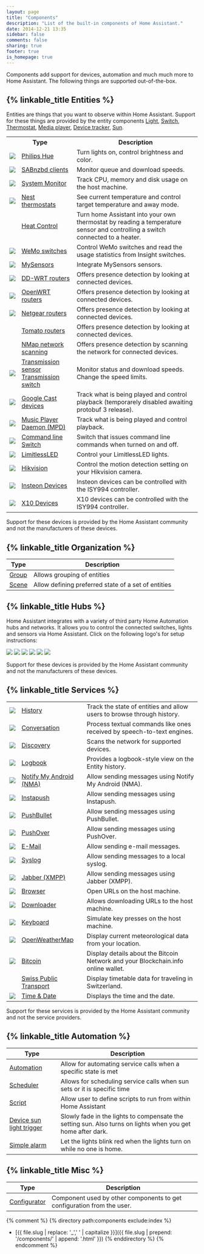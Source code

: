 ```yaml
---
layout: page
title: "Components"
description: "List of the built-in components of Home Assistant."
date: 2014-12-21 13:35
sidebar: false
comments: false
sharing: true
footer: true
is_homepage: true
---
```


Components add support for devices, automation and much much more to Home Assistant. The following things are supported out-of-the-box.

## {% linkable_title Entities %}

Entities are things that you want to observe within Home Assistant. Support for these things are provided by the entity components [Light](/components/light.html), [Switch](/components/switch.html), [Thermostat](/components/thermostat.html), [Media player](/components/media_player.html), [Device tracker](/components/device_tracker.html), [Sun](/components/sun.html).

<table>
<tr>
<th colspan='2'>Type</th>
<th>Description</th>
</tr>

<tr>
  <td><a href='/components/light.hue.html'><img src='/images/supported_brands/philips_hue.png' class='brand overview' /></a></td>
  <td><a href='/components/light.hue.html'>Philips Hue</a></td>
  <td>Turn lights on, control brightness and color.</td>
</tr>

<tr>
  <td><a href='/components/sensor.sabnzbd.html'><img src='/images/supported_brands/sabnzbd.png' class='brand overview' /></a></td>
  <td><a href='/components/sensor.sabnzbd.html'>SABnzbd clients</a></td>
  <td>Monitor queue and download speeds.</td>
</tr>

<tr>
  <td><a href='/components/sensor.systemmonitor.html'><img src='/images/supported_brands/utilities-system-monitor.png' class='brand overview' /></a></td>
  <td><a href='/components/sensor.systemmonitor.html'>System Monitor</a></td>
  <td>Track CPU, memory and disk usage on the host machine.</td>
</tr>

<tr>
  <td><a href='/components/thermostat.nest.html'><img src='/images/supported_brands/nest_thermostat.png' class='brand overview' /></a></td>
  <td><a href='/components/thermostat.nest.html'>Nest thermostats</a></td>
  <td>See current temperature and control target temperature and away mode.</td>
</tr>

<tr>
  <td></td>
  <td><a href='/components/thermostat.heat_control.html'>Heat Control</a></td>
  <td>Turn home Assistant into your own thermostat by reading a temperature sensor and controlling a switch connected to a heater.</td>
</tr>

<tr>
  <td><a href='/components/switch.wemo.html'><img src='/images/supported_brands/belkin_wemo.png' class='brand overview' /></a></td>
  <td><a href='/components/switch.wemo.html'>WeMo switches</a></td>
  <td>Control WeMo switches and read the usage statistics from Insight switches.</td>
</tr>

<tr>
  <td><a href='/components/sensor.mysensors.html'><img src='/images/supported_brands/mysensors.png' class='brand overview' /></a></td>
  <td><a href='/components/sensor.mysensors.html'>MySensors</a></td>
  <td>Integrate MySensors sensors.</td>
</tr>

<tr>
  <td><a href='/components/device_tracker.ddwrt.html'><img src='/images/supported_brands/ddwrt.png' class='brand overview' /></a></td>
  <td><a href='/components/device_tracker.ddwrt.html'>DD-WRT routers</a></td>
  <td>Offers presence detection by looking at connected devices.</td>
</tr>

<tr>
  <td><a href='/components/device_tracker.luci.html'><img src='/images/supported_brands/openwrt.png' class='brand overview' /></a></td>
  <td><a href='/components/device_tracker.luci.html'>OpenWRT routers</a></td>
  <td>Offers presence detection by looking at connected devices.</td>
</tr>

<tr>
  <td><a href='/components/device_tracker.netgear.html'><img src='/images/supported_brands/netgear.png' class='brand overview' /></a></td>
  <td><a href='/components/device_tracker.netgear.html'>Netgear routers</a></td>
  <td>Offers presence detection by looking at connected devices.</td>
</tr>

<tr>
  <td></td>
  <td><a href='/components/device_tracker.tomato.html'>Tomato routers</a></td>
  <td>Offers presence detection by looking at connected devices.</td>
</tr>

<tr>
  <td></td>
  <td><a href='/components/device_tracker.nmap_scanner.html'>NMap network scanning</a></td>
  <td>Offers presence detection by scanning the network for connected devices.</td>
</tr>

<tr>
  <td><a href='/components/sensor.transmission.html'><img src='/images/supported_brands/transmission.png' class='brand overview' /></a></td>
  <td>
    <a href='/components/sensor.transmission.html'>Transmission sensor</a></br>
    <a href='/components/switch.transmission.html'>Transmission switch</a>
  </td>
  <td>Monitor status and download speeds. Change the speed limits.</td>
</tr>

<tr>
  <td><a href='/components/media_player.cast.html'><img src='/images/supported_brands/google_cast.png' class='brand overview' /></a></td>
  <td><a href='/components/media_player.cast.html'>Google Cast devices</a></td>
  <td>Track what is being played and control playback (temporarely disabled awaiting protobuf 3 release).</td>
</tr>

<tr>
  <td><a href='/components/media_player.mpd.html'><img src='/images/supported_brands/mpd.png' class='brand overview' /></a></td>
  <td><a href='/components/media_player.mpd.html'>Music Player Daemon (MPD)</a></td>
  <td>Track what is being played and control playback.</td>
</tr>

<tr>
  <td><a href='/components/switch.command_switch.html'><img src='/images/supported_brands/commandline.png' class='brand overview' /></a></td>
  <td><a href='/components/switch.command_switch.html'>Command line Switch</a></td>
  <td>Switch that issues command line commands when turned on and off.</td>
</tr>

<tr>
  <td><a href='/components/light.limitlessled.html'><img src='/images/supported_brands/dialog-information.png' class='brand overview' /></a></td>
  <td><a href='/components/light.limitlessled.html'>LimitlessLED</a></td>
  <td>Control your LimitlessLED lights.</td>
</tr>

<tr>
  <td><a href='/components/switch.hikvision.html'><img src='/images/supported_brands/hikvision.png' class='brand overview' /></a></td>
  <td><a href='/components/switch.hikvision.html'>Hikvision</a></td>
  <td>Control the motion detection setting on your Hikvision camera.</td>
</tr>

<tr>
  <td><a href='/components/isy994.html'><img src='/images/supported_brands/insteon.png' class='brand overview' /></a></td>
  <td><a href='/components/isy994.html'>Insteon Devices</a></td>
  <td>Insteon devices can be controlled with the ISY994 controller.</td>
</tr>

<tr>
  <td><a href='/components/isy994.html'><img src='/images/supported_brands/x10.gif' class='brand overview' /></a></td>
  <td><a href='/components/isy994.html'>X10 Devices</a></td>
  <td>X10 devices can be controlled with the ISY994 controller.</td>
</tr>

</table>

<p class='note'>
Support for these devices is provided by the Home Assistant community and not
the manufacturers of these devices.
</p>

## {% linkable_title Organization %}
| Type | Description
| ---- | -----------
| [Group](/components/group.html) | Allows grouping of entities
| [Scene](/components/scene.html) | Allow defining preferred state of a set of entities

## {% linkable_title Hubs %}

Home Assistant integrates with a variety of third party Home Automation hubs and networks. It allows you to control the connected switches, lights and sensors via Home Assistant. Click on the following logo's for setup instructions:

[<img src='/images/supported_brands/z-wave.png' class='brand' />](/components/zwave.html)
[<img src='/images/supported_brands/telldus_tellstick.png' class='brand' />](/components/tellstick.html)
[<img src='/images/supported_brands/vera.png' class='brand' />](/components/vera.html)
[<img src='/images/supported_brands/wink.png' class='brand' />](/components/wink.html)
[<img src='/images/supported_brands/universal_devices.png' class='brand' />](/components/isy994.html)
[<img src='/images/supported_brands/modbus.png' class='brand' />](/components/modbus.html)

<p class='note'>
Support for these devices is provided by the Home Assistant community and not
the manufacturers of these devices.
</p>

## {% linkable_title Services %}

<table>
<tr>
  <td><a href='/components/hostory.html'><img src='/images/supported_brands/x-office-presentation.png' class='brand overview' /></a></td>
  <td><a href='/components/history.html'>History</a></td>
  <td>Track the state of entities and allow users to browse through history.</td>
</tr>

<tr>
  <td><a href='/components/conversation.html'><img src='/images/supported_brands/system-users.png' class='brand overview' /></a></td>
  <td><a href='/components/conversation.html'>Conversation</a></td>
  <td>Process textual commands like ones received by speech-to-text engines.</td>
</tr>

<tr>
  <td><a href='/components/discovery.html'><img src='/images/supported_brands/system-search.png' class='brand overview' /></a></td>
  <td><a href='/components/discovery.html'>Discovery</a></td>
  <td>Scans the network for supported devices.</td>
</tr>

<tr>
  <td><a href='/components/logbook.html'><img src='/images/supported_brands/logbook.png' class='brand overview' /></a></td>
  <td><a href='/components/logbook.html'>Logbook</a></td>
  <td>Provides a logbook-style view on the Entity history.</td>
</tr>

<tr>
  <td><a href='/components/notify.nma.html'><img src='/images/supported_brands/nma.png' class='brand overview' /></a></td>
  <td><a href='/components/notify.nma.html'>Notify My Android (NMA)</a></td>
  <td>Allow sending messages using Notify My Android (NMA).</td>
</tr>

<tr>
  <td><a href='/components/notify.instapush.html'><img src='/images/supported_brands/instapush.png' class='brand overview' /></a></td>
  <td><a href='/components/notify.instapush.html'>Instapush</a></td>
  <td>Allow sending messages using Instapush.</td>
</tr>

<tr>
  <td><a href='/components/notify.pushbullet.html'><img src='/images/supported_brands/pushbullet.png' class='brand overview' /></a></td>
  <td><a href='/components/notify.pushbullet.html'>PushBullet</a></td>
  <td>Allow sending messages using PushBullet.</td>
</tr>

<tr>
  <td><a href='/components/notify.pushover.html'><img src='/images/supported_brands/pushover.png' class='brand overview' /></a></td>
  <td><a href='/components/notify.pushover.html'>PushOver</a></td>
  <td>Allow sending messages using PushOver.</td>
</tr>

<tr>
  <td><a href='/components/notify.smtp.html'><img src='/images/supported_brands/smtp.png' class='brand' /></a></td>
  <td><a href='/components/notify.smtp.html'>E-Mail</a></td>
  <td>Allow sending e-mail messages.</td>
</tr>

<tr>
  <td><a href='/components/notify.syslog.html'><img src='/images/supported_brands/applications-system.png' class='brand overview' /></a></td>
  <td><a href='/components/notify.syslog.html'>Syslog</a></td>
  <td>Allow sending messages to a local syslog.</td>
</tr>

<tr>
  <td><a href='/components/notify.xmpp.html'><img src='/images/supported_brands/xmpp.png' class='brand overview' /></a></td>
  <td><a href='/components/notify.xmpp.html'>Jabber (XMPP)</a></td>
  <td>Allow sending messages using Jabber (XMPP).</td>
</tr>

<tr>
  <td><a href='/components/browser.html'><img src='/images/supported_brands/web-browser.png' class='brand overview' /></a></td>
  <td><a href='/components/browser.html'>Browser</a></td>
  <td>Open URLs on the host machine.</td>
</tr>

<tr>
  <td><a href='/components/downloader.html'><img src='/images/supported_brands/emblem-downloads.png' class='brand overview' /></a></td>
  <td><a href='/components/downloader.html'>Downloader</a></td>
  <td>Allows downloading URLs to the host machine.</td>
</tr>

<tr>
  <td><a href='/components/keyboard.html'><img src='/images/supported_brands/keyboard.png' class='brand overview' /></a></td>
  <td><a href='/components/keyboard.html'>Keyboard</a></td>
  <td>Simulate key presses on the host machine.</td>
</tr>

<tr>
  <td><a href='/components/sensor.openweathermap.html'><img src='/images/supported_brands/openweathermap.png' class='brand overview' /></a></td>
  <td><a href='/components/sensor.openweathermap.html'>OpenWeatherMap</a></td>
  <td>Display current meteorological data from your location.</td>
</tr>

<tr>
  <td><a href='/components/sensor.bitcoin.html'><img src='/images/supported_brands/bitcoin.png' class='brand overview' /></a></td>
  <td><a href='/components/sensor.bitcoin.html'>Bitcoin</a></td>
  <td>Display details about the Bitcoin Network and your Blockchain.info online wallet.</td>
</tr>

<tr>
  <td></td>
  <td><a href='/components/sensor.swiss_public_transport.html'>Swiss Public Transport</a></td>
  <td>Display timetable data for traveling in Switzerland.</td>
</tr>

<tr>
  <td><a href='/components/sensor.time_date.html'><img src='/images/supported_brands/clock.png' class='brand overview' /></a></td>
  <td><a href='/components/sensor.time_date.html'>Time & Date</a></td>
  <td>Displays the time and the date.</td>
</tr>
</table>

<p class='note'>
Support for these services is provided by the Home Assistant community and not
the service providers.
</p>

## {% linkable_title Automation %}

| Type | Description
| ---- | -----------
| [Automation](/components/automation.html) | Allow for automating service calls when a specific state is met
| [Scheduler](/components/scheduler.html) | Allows for scheduling service calls when sun sets or it is specific time
| [Script](/components/script.html) | Allow user to define scripts to run from within Home Assistant
| [Device sun light trigger](/components/device_sun_light_trigger.html) | Slowly fade in the lights to compensate the setting sun. Also turns on lights when you get home after dark.
| [Simple alarm](/components/simple_alarm.html) | Let the lights blink red when the lights turn on while no one is home.

## {% linkable_title Misc %}

| Type | Description
| ---- | -----------
| [Configurator](/components/configurator.html) | Component used by other components to get configuration from the user.


{% comment %}
{% directory path:components exclude:index %}
  * [{{ file.slug | replace: '_',' ' | capitalize }}]({{ file.slug | prepend: '/components/' | append: '.html' }})
{% enddirectory %}
{% endcomment %}
